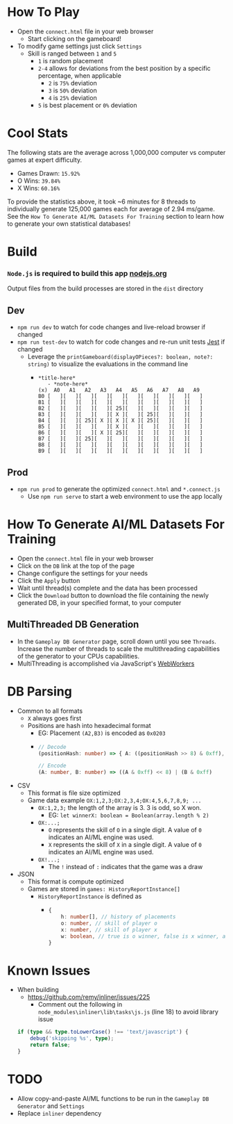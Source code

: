 # How To Play

-	Open the `connect.html` file in your web browser
	-	Start clicking on the gameboard!
-	To modify game settings just click `Settings`
	-	Skill is ranged between `1` and `5`
		-	`1` is random placement
		-	`2-4` allows for deviations from the best position by a specific percentage, when applicable
			-	`2` is `75%` deviation
			-	`3` is `50%` deviation
			-	`4` is `25%` deviation
		-	`5` is best placement or `0%` deviation

# Cool Stats

The following stats are the average across 1,000,000 computer vs computer games at expert difficulty. 

-	Games Drawn: `15.92%`
-	O Wins: `39.84%`
-	X Wins: `60.16%`

To provide the statistics above, it took ~6 minutes for 8 threads to individually generate 125,000 games each for average of 2.94 ms/game. See the `How To Generate AI/ML Datasets For Training` section to learn how to generate your own statistical databases!

# Build

### `Node.js` is required to build this app [nodejs.org](https://nodejs.org)

Output files from the build processes are stored in the `dist` directory

## Dev
-	`npm run dev` to watch for code changes and live-reload browser if changed
-	`npm run test-dev` to watch for code changes and re-run unit tests [Jest](https://jestjs.io) if changed
	-	Leverage the `printGameboard(displayOPieces?: boolean, note?: string)` to visualize the evaluations in the command line
		-	```
			*title-here*
			   - *note-here*
			(x)  A0   A1   A2   A3   A4   A5   A6   A7   A8   A9
			B0 [   ][   ][   ][   ][   ][   ][   ][   ][   ][   ]
			B1 [   ][   ][   ][   ][   ][   ][   ][   ][   ][   ]
			B2 [   ][   ][   ][   ][ 25][   ][   ][   ][   ][   ]
			B3 [   ][   ][   ][   ][ X ][   ][ 25][   ][   ][   ]
			B4 [   ][   ][ 25][ X ][ X ][ X ][ 25][   ][   ][   ]
			B5 [   ][   ][   ][   ][ X ][   ][   ][   ][   ][   ]
			B6 [   ][   ][   ][ X ][ 25][   ][   ][   ][   ][   ]
			B7 [   ][   ][ 25][   ][   ][   ][   ][   ][   ][   ]
			B8 [   ][   ][   ][   ][   ][   ][   ][   ][   ][   ]
			B9 [   ][   ][   ][   ][   ][   ][   ][   ][   ][   ]
			```

## Prod
-	`npm run prod` to generate the optimized `connect.html` and `*.connect.js`
	-	Use `npm run serve` to start a web environment to use the app locally

# How To Generate AI/ML Datasets For Training

-	Open the `connect.html` file in your web browser
-	Click on the `DB` link at the top of the page
-	Change configure the settings for your needs
-	Click the `Apply` button
-	Wait until thread(s) complete and the data has been processed
-	Click the `Download` button to download the file containing the newly generated DB, in your specified format, to your computer

## MultiThreaded DB Generation

-	In the `Gameplay DB Generator` page, scroll down until you see `Threads`. Increase the number of threads to scale the multithreading capabilities of the generator to your CPUs capabilities.
-	MultiThreading is accomplished via JavaScript's [WebWorkers](https://developer.mozilla.org/en-US/docs/Web/API/Web_Workers_API)

# DB Parsing

-	Common to all formats
	-	`X` always goes first
	-	Positions are hash into hexadecimal format
		-	EG: Placement `(A2,B3)` is encoded as `0x0203`
		-	```typescript 
			// Decode
			(positionHash: number) => { A: ((positionHash >> 8) & 0xff), B: (positionHash & 0xff)}

			// Encode
			(A: number, B: number) => ((A & 0xff) << 8) | (B & 0xff)
			```
-	CSV
	-	This format is file size optimized
	-	Game data example `OX:1,2,3;OX:2,3,4;OX:4,5,6,7,8,9; ...`
		-	`OX:1,2,3;` the length of the array is 3. 3 is odd, so X won.
			-	EG: `let winnerX: boolean = Boolean(array.length % 2)`
		-	`OX:...;`
			-	`O` represents the skill of `O` in a single digit. A value of `0` indicates an AI/ML engine was used.
			-	`X` represents the skill of `X` in a single digit. A value of `0` indicates an AI/ML engine was used.
		-	`OX!...;`
			-	The `!` instead of `:` indicates that the game was a draw
-	JSON
	-	This format is compute optimized
	-	Games are stored in `games: HistoryReportInstance[]`
		-	`HistoryReportInstance` is defined as
			-	```typescript
				{
					h: number[], // history of placements
					o: number, // skill of player o
					x: number, // skill of player x
					w: boolean, // true is o winner, false is x winner, and null is drawn game
				}
				```

# Known Issues

-	When building
	-	https://github.com/remy/inliner/issues/225
		-	 Comment out the following in `node_modules\inliner\lib\tasks\js.js` (line 18) to avoid library issue
	```typescript
	if (type && type.toLowerCase() !== 'text/javascript') {
		debug('skipping %s', type);
		return false;
	}
	```

# TODO

-	Allow copy-and-paste AI/ML functions to be run in the `Gameplay DB Generator` and `Settings`
-	Replace `inliner` dependency